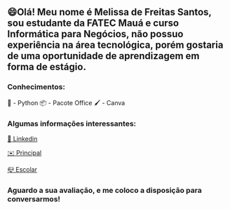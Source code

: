 ##  😄Olá! Meu nome é Melissa de Freitas Santos, sou estudante da FATEC Mauá e curso Informática para Negócios, não possuo experiência na área tecnológica, porém gostaria de uma oportunidade de aprendizagem em forma de estágio.

### **Conhecimentos:**
🐍 - Python
📦 - Pacote Office
🖌️ - Canva

### **Algumas informações interessantes:**

[🔗 Linkedin](https://www.linkedin.com/in/melissa-de-freitas-santos-154b34149/)

[✉️ Principal](melissa.mf29@gmail.com)

[📪 Escolar](melissa.santos10@fatec.sp.gov.br)

### **Aguardo a sua avaliação, e me coloco a disposição para conversarmos!**
